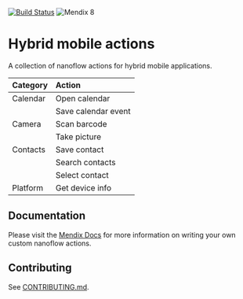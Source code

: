 [![Build Status](https://api.travis-ci.org/mendix/hybrid-mobile-actions.svg?branch=master)](https://travis-ci.org/mendix/hybrid-mobile-actions)
![Mendix 8](https://img.shields.io/badge/mendix-8.0.0-brightgreen.svg)

# Hybrid mobile actions

A collection of nanoflow actions for hybrid mobile applications.

| Category | Action              |
| :------- | :------------------ |
| Calendar | Open calendar       |
|          | Save calendar event |
| Camera   | Scan barcode        |
|          | Take picture        |
| Contacts | Save contact        |
|          | Search contacts     |
|          | Select contact      |
| Platform | Get device info     |

## Documentation

Please visit the [Mendix Docs](https://docs.mendix.com/howto/extensibility/write-javascript-actions) for more
information on writing your own custom nanoflow actions.

## Contributing

See [CONTRIBUTING.md](CONTRIBUTING.md).
